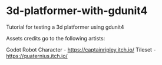 # 3d-platformer-with-gdunit4
Tutorial for testing a 3d platformer using gdunit4

Assets credits go to the following artists:

Godot Robot Character - https://captainripley.itch.io/
Tileset - https://quaternius.itch.io/
